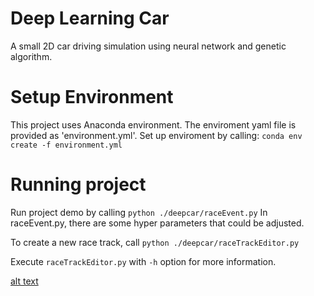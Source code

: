 # Deep Learning Car
A small 2D car driving simulation using neural network and genetic algorithm.

# Setup Environment
This project uses Anaconda environment. The enviroment yaml file is provided as 'environment.yml'. Set up enviroment by calling:
  ```conda env create -f environment.yml```
  
# Running project
Run project demo by calling
  ```python ./deepcar/raceEvent.py```
In raceEvent.py, there are some hyper parameters that could be adjusted.

To create a new race track, call
  ```python ./deepcar/raceTrackEditor.py```
	
Execute ```raceTrackEditor.py``` with ```-h``` option for more information.

[alt text](https://github.com/khanhnguyenqk/deep_learning_car/blob/master/screenshots/capture.png)
